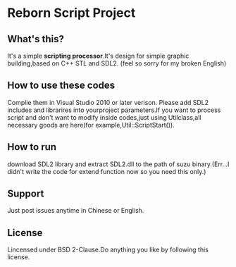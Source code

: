 # Reborn Script Project
## What's this?
It's a simple **scripting processor**.It's design for simple graphic building,based on C++ STL and SDL2.
(feel so sorry for my broken English)

## How to use these codes
Complie them in Visual Studio 2010 or later verison.
Please add SDL2 includes and librarires into yourproject parameters.If you want to process script and don't want to modify inside codes,just using Utilclass,all necessary goods are here(for example,Util::ScriptStart()).

## How to run 
download SDL2 library and extract SDL2.dll to the path of suzu binary.(Err...I didn't write the code for
extend function now so you need this only.)

## Support
Just post issues anytime in Chinese or English.

## License
Lincensed under BSD 2-Clause.Do anything you like by following this license.


